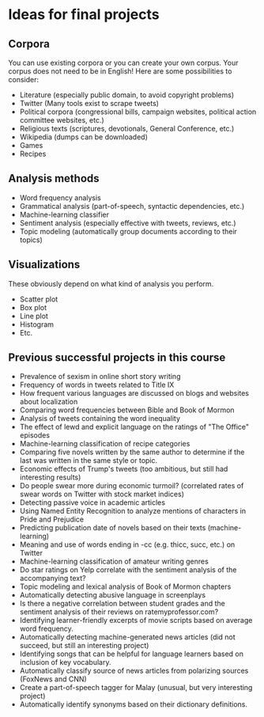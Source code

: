# Ideas for final projects

## Corpora

You can use existing corpora or you can create your own corpus. Your corpus
does not need to be in English! Here are some possibilities to consider:

* Literature (especially public domain, to avoid copyright problems)
* Twitter (Many tools exist to scrape tweets)
* Political corpora (congressional bills, campaign websites, political action committee websites, etc.)
* Religious texts (scriptures, devotionals, General Conference, etc.)
* Wikipedia (dumps can be downloaded)
* Games
* Recipes

## Analysis methods

* Word frequency analysis
* Grammatical analysis (part-of-speech, syntactic dependencies, etc.)
* Machine-learning classifier
* Sentiment analysis (especially effective with tweets, reviews, etc.)
* Topic modeling (automatically group documents according to their topics)

## Visualizations

These obviously depend on what kind of analysis you perform.

* Scatter plot
* Box plot
* Line plot
* Histogram
* Etc.

## Previous successful projects in this course

* Prevalence of sexism in online short story writing
* Frequency of words in tweets related to Title IX
* How frequent various languages are discussed on blogs and websites about localization
* Comparing word frequencies between Bible and Book of Mormon
* Analysis of tweets containing the word inequality
* The effect of lewd and explicit language on the ratings of "The Office" episodes
* Machine-learning classification of recipe categories
* Comparing five novels written by the same author to determine if the last was written in the same style or topic.
* Economic effects of Trump's tweets (too ambitious, but still had interesting results)
* Do people swear more during economic turmoil? (correlated rates of swear words on Twitter with stock market indices)
* Detecting passive voice in academic articles
* Using Named Entity Recognition to analyze mentions of characters in Pride and Prejudice
* Predicting publication date of novels based on their texts (machine-learning)
* Meaning and use of words ending in -cc (e.g. thicc, succ, etc.) on Twitter
* Machine-learning classification of amateur writing genres
* Do star ratings on Yelp correlate with the sentiment analysis of the accompanying text?
* Topic modeling and lexical analysis of Book of Mormon chapters
* Automatically detecting abusive language in screenplays
* Is there a negative correlation between student grades and the sentiment analysis of their reviews on ratemyprofessor.com?
* Identifying learner-friendly excerpts of movie scripts based on average word frequency.
* Automatically detecting machine-generated news articles (did not succeed, but still an interesting project)
* Identifying songs that can be helpful for language learners based on inclusion of key vocabulary.
* Automatically classify source of news articles from polarizing sources (FoxNews and CNN)
* Create a part-of-speech tagger for Malay (unusual, but very interesting project)
* Automatically identify synonyms based on their dictionary definitions.
